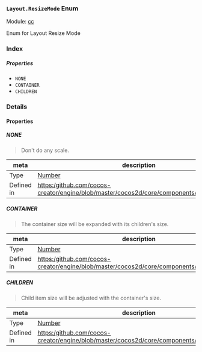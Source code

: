 ### `Layout.ResizeMode` Enum



Module: [cc](../modules/cc.md)




Enum for Layout Resize Mode

### Index

##### Properties

  - `NONE`
  - `CONTAINER`
  - `CHILDREN`

### Details

#### Properties


##### NONE

> Don't do any scale.

| meta | description |
|------|-------------|
| Type | <a href="https://developer.mozilla.org/en/JavaScript/Reference/Global_Objects/Number" class="crosslink external" target="_blank">Number</a> |
| Defined in | [https:/github.com/cocos-creator/engine/blob/master/cocos2d/core/components/CCLayout.js:69](https:/github.com/cocos-creator/engine/blob/master/cocos2d/core/components/CCLayout.js#L69) |



##### CONTAINER

> The container size will be expanded with its children's size.

| meta | description |
|------|-------------|
| Type | <a href="https://developer.mozilla.org/en/JavaScript/Reference/Global_Objects/Number" class="crosslink external" target="_blank">Number</a> |
| Defined in | [https:/github.com/cocos-creator/engine/blob/master/cocos2d/core/components/CCLayout.js:75](https:/github.com/cocos-creator/engine/blob/master/cocos2d/core/components/CCLayout.js#L75) |



##### CHILDREN

> Child item size will be adjusted with the container's size.

| meta | description |
|------|-------------|
| Type | <a href="https://developer.mozilla.org/en/JavaScript/Reference/Global_Objects/Number" class="crosslink external" target="_blank">Number</a> |
| Defined in | [https:/github.com/cocos-creator/engine/blob/master/cocos2d/core/components/CCLayout.js:81](https:/github.com/cocos-creator/engine/blob/master/cocos2d/core/components/CCLayout.js#L81) |


